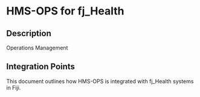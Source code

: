 # HMS-OPS for fj_Health

## Description

Operations Management

## Integration Points

This document outlines how HMS-OPS is integrated with fj_Health systems in Fiji.
